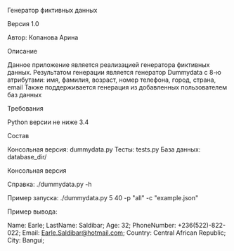 Генератор фиктивных данных

Версия 1.0

Автор: Копанова Арина

Описание

Данное приложение является реализацией генератора фиктивных данных.
Результатом генерации является генератор Dummydata с 8-ю атрибутами: имя, фамилия, возраст, номер телефона, город, страна, email
Также поддерживается генерация из добавленных пользователем баз данных 

Требования

Python версии не ниже 3.4

Состав

Консольная версия: dummydata.py
Тесты: tests.py
База данных: database_dir/

Консольная версия

Справка: ./dummydata.py -h

Пример запуска: ./dummydata.py 5 40 -p "all" -c "example.json"

Пример вывода: 

Name: Earle;
LastName: Saldibar;
Age: 32;
PhoneNumber: +236(522)-822-022;
Email: Earle.Saldibar@hotmail.com;
Country: Central African Republic;
City: Bangui;